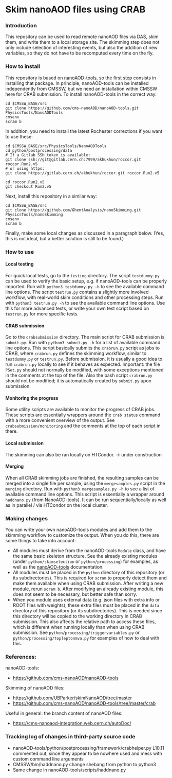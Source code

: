 # Skim nanoAOD files using CRAB

### Introduction
This repository can be used to read remote nanoAOD files via DAS, skim them, and write them to a local storage site. 
The skimming step does not only include selection of interesting events, but also the addition of new variables, so they do not have to be recomputed every time on the fly.

### How to install
This repository is based on [nanoAOD-tools](https://github.com/cms-nanoAOD/nanoAOD-tools/tree/master), so the first step consists in installing that package.
In principle, nanoAOD-tools can be installed independently from CMSSW, but we need an installation within CMSSW here for CRAB submission.
To install nanoAOD-tools in the correct way:

    cd $CMSSW_BASE/src  
    git clone https://github.com/cms-nanoAOD/nanoAOD-tools.git PhysicsTools/NanoAODTools  
    cmsenv  
    scram b

In addition, you need to install the latest Rochester corrections if you want to use these:
```
cd $CMSSW_BASE/src/PhysicsTools/NanoAODTools
cd python/postprocessing/data
# If a Gitlab SSH token is available:
git clone ssh://git@gitlab.cern.ch:7999/akhukhun/roccor.git roccor.Run2.v5
# or using https:
git clone https://gitlab.cern.ch/akhukhun/roccor.git roccor.Run2.v5

cd roccor.Run2.v5
git checkout Run2.v5
```

Next, install this repository in a similar way:

    cd $CMSSW_BASE/src
    git clone https://github.com/GhentAnalysis/nanoSkimming.git PhysicsTools/nanoSkimming  
    cmsenv
    scram b

Finally, make some local changes as discussed in a paragraph below. (Yes, this is not ideal, but a better solution is still to be found.)

### How to use
#### Local testing
For quick local tests, go to the `testing` directory.
The script `testdummy.py` can be used to verify the basic setup, e.g. if nanoAOD-tools can be properly imported.
Run with `python3 testdummy.py -h` to see the available command line options.
The script `testrun.py` contains a slightly more involved workflow, with real-world skim conditions and other processing steps.
Run with `python3 testrun.py -h` to see the available command line options.
Use this for more advanced tests, or write your own test script based on `testrun.py` for more specific tests.
#### CRAB submission
Go to the `crabsubmission` directory.
The main script for CRAB submission is `submit.py`.
Run with `python3 submit.py -h` for a list of available command line options.
This script basically submits the `crabrun.py` script as jobs to CRAB, where `crabrun.py` defines the skimming workflow, similar to `testdummy.py` or `testrun.py`.
Before submission, it is usually a good idea to run `crabrun.py` locally to see if it behaves as expected.
Important: the file `PSet.py` should not normally be modified, with some exceptions mentioned in the comments at the top of the file.
Also the bash script `crabrun.py` should not be modified; it is automatically created by `submit.py` upon submission.
#### Monitoring the progress
Some utility scripts are available to monitor the progress of CRAB jobs.
These scripts are essentially wrappers around the `crab status` command with a more convenient overview of the output. See `crabsubmission/monitoring` and the comments at the top of each script in there.
#### Local submission
The skimming can also be ran locally on HTCondor.
-> under construction
#### Merging
When all CRAB skimming jobs are finished, the resulting samples can be merged into a single file per sample, using the `mergesamples.py` script in the `merging` directory. Run with `python3 mergesamples.py -h` to see a list of available command line options. This script is essentially a wrapper around `haddnano.py` (from NanoAOD-tools). It can be run sequentially/locally as well as in parallel / via HTCondor on the local cluster.

### Making changes
You can write your own nanoAOD-tools modules and add them to the skimming workflow to customize the output. When you do this, there are some things to take into account:
- All modules must derive from the nanoAOD-tools `Module` class, and have the same basic skeleton structure. See the already existing modules (under `python/skimselection` or `python/processing`) for examples, as well as the [nanoAOD-tools](https://github.com/cms-nanoAOD/nanoAOD-tools/tree/master) documentation.
- All modules must be placed in the `python` directory of this repository (or its subdirectories). This is required for `scram` to properly detect them and make them available when using CRAB submission. After writing a new module, rerun `scram b`. After modifying an already existing module, this does not seem to be necessary, but better safe than sorry.
- When you module uses external data (e.g. json files with extra info or ROOT files with weights), these extra files must be placed in the `data` directory of this repository (or its subdirectories). This is needed since this directory will be copied to the working directory in CRAB submission. This also affects the relative path to access these files, which is different when running locally than when using CRAB submission. See `python/processing/triggervariables.py` or `python/processing/topleptonmva.py` for examples of how to deal with this.

### References:
nanoAOD-tools:
- https://github.com/cms-nanoAOD/nanoAOD-tools  

Skimming of nanoAOD files:  
- https://github.com/UBParker/skimNanoAOD/tree/master  
- https://github.com/cms-nanoAOD/nanoAOD-tools/tree/master/crab  

Useful in general: the branch content of nanoAOD files:  
- https://cms-nanoaod-integration.web.cern.ch/autoDoc/  

### Tracking log of changes in third-party source code
- nanoAOD-tools/python/postprocessing/framework/crabhelper.py
  L10,11 commented out, since they appear to be nowhere used
  and mess with custom command line arguments
- CMSSW/bin/haddnano.py
  change shebang from python to python3
- Same change in nanoAOD-tools/scripts/haddnano.py
